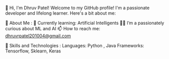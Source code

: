👋 Hi, I'm Dhruv Patel!
Welcome to my GitHub profile! I'm a passionate developer and lifelong learner. Here's a bit about me:

🔭 About Me :
🌱 Currently learning: Artificial Intelligents
👨‍💻 I’m a passionately curious about ML and AI
📫 How to reach me: dhruvrpatel201004@gmail.com

🚀 Skills and Technologies :
Languages: Python , Java
Frameworks: Tensorflow, Sklearn, Keras
